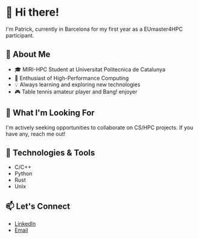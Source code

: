 # 👋 Hi there!
I'm Patrick, currently in Barcelona for my first year as a EUmaster4HPC participant.

## 🌟 About Me
- 🎓 MIRI-HPC Student at Universitat Politecnica de Catalunya
- 🚀 Enthusiast of High-Performance Computing
- 💡 Always learning and exploring new technologies
- 🎮 Table tennis amateur player and Bang! enjoyer

## 🚀 What I'm Looking For
I'm actively seeking opportunities to collaborate on CS/HPC projects. If you have any, reach me out!

## 🔧 Technologies & Tools
- C/C++
- Python
- Rust
- Unix 

## 📫 Let's Connect
- [LinkedIn](www.linkedin.com/in/patrick-cerka)
- [Email](patrickcerkalb@gmail.com)
